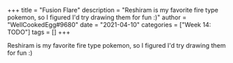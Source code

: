 +++
title = "Fusion Flare"
description = "Reshiram is my favorite fire type pokemon, so I figured I'd try drawing them for fun :)"
author = "WellCookedEgg#9680"
date = "2021-04-10"
categories = ["Week 14: TODO"]
tags = []
+++

Reshiram is my favorite fire type pokemon, so I figured I'd try drawing them for fun :)
